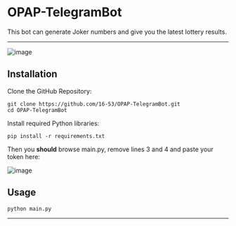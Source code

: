 # OPAP-TelegramBot
This bot can generate Joker numbers and give you the latest lottery results.
____
![image](https://user-images.githubusercontent.com/70277523/187038826-c9c2eb8b-daab-4bec-9686-f3ebf70d89aa.png)
## Installation
Clone the GitHub Repository:
```
git clone https://github.com/16-53/OPAP-TelegramBot.git
cd OPAP-TelegramBot
```
Install required Python libraries:
```
pip install -r requirements.txt
```
Then you **should** browse main.py, remove lines 3 and 4 and paste your token here:

![image](https://user-images.githubusercontent.com/70277523/186582198-fd22cdde-c7ec-4218-a83a-f946361b70e1.png)


## Usage
```
python main.py
```
____
